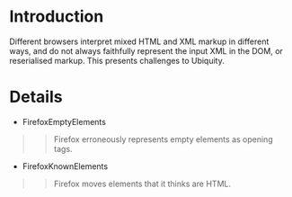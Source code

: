 # Introduction #

Different browsers interpret mixed HTML and XML markup in different ways, and do not always faithfully represent the input XML in the DOM, or reserialised markup.  This presents challenges to Ubiquity.


# Details #
  * FirefoxEmptyElements
> > Firefox erroneously represents empty elements as opening tags.
  * FirefoxKnownElements
> > Firefox moves elements that it thinks are HTML.